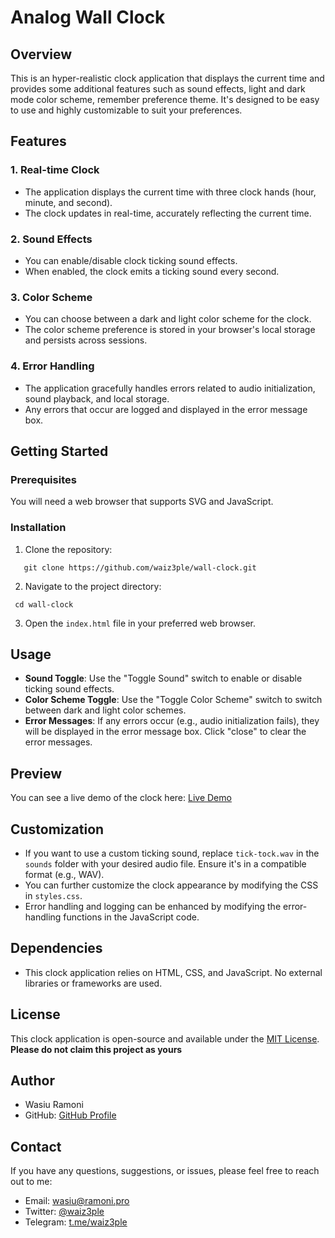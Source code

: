 # Analog Wall Clock

## Overview

This is an hyper-realistic clock application that displays the current time and provides some additional features such as sound effects, light and dark mode color scheme, remember preference theme. It's designed to be easy to use and highly customizable to suit your preferences.

## Features

### 1. Real-time Clock

- The application displays the current time with three clock hands (hour, minute, and second).
- The clock updates in real-time, accurately reflecting the current time.

### 2. Sound Effects

- You can enable/disable clock ticking sound effects.
- When enabled, the clock emits a ticking sound every second.

### 3. Color Scheme

- You can choose between a dark and light color scheme for the clock.
- The color scheme preference is stored in your browser's local storage and persists across sessions.

### 4. Error Handling

- The application gracefully handles errors related to audio initialization, sound playback, and local storage.
- Any errors that occur are logged and displayed in the error message box.

## Getting Started

### Prerequisites

You will need a web browser that supports SVG and JavaScript.

### Installation

1. Clone the repository:

```
   git clone https://github.com/waiz3ple/wall-clock.git
```

2. Navigate to the project directory:

  ``` 
   cd wall-clock
 ```  

3. Open the `index.html` file in your preferred web browser.

## Usage

- **Sound Toggle**: Use the "Toggle Sound" switch to enable or disable ticking sound effects.
- **Color Scheme Toggle**: Use the "Toggle Color Scheme" switch to switch between dark and light color schemes.
- **Error Messages**: If any errors occur (e.g., audio initialization fails), they will be displayed in the error message box. Click "close" to clear the error messages.

## Preview

You can see a live demo of the clock here: [Live Demo](https://waiz3ple.github.io/wall-clock)


## Customization

- If you want to use a custom ticking sound, replace `tick-tock.wav` in the `sounds` folder with your desired audio file. Ensure it's in a compatible format (e.g., WAV).
- You can further customize the clock appearance by modifying the CSS in `styles.css`.
- Error handling and logging can be enhanced by modifying the error-handling functions in the JavaScript code.

## Dependencies

- This clock application relies on HTML, CSS, and JavaScript. No external libraries or frameworks are used.

## License

This clock application is open-source and available under the [MIT License](LICENSE).
**Please do not claim this project as yours**

## Author

- Wasiu Ramoni
- GitHub: [GitHub Profile](https://github.com/waiz3ple)

## Contact

If you have any questions, suggestions, or issues, please feel free to reach out to me:

- Email: wasiu@ramoni.pro
- Twitter: [@waiz3ple](https://twitter.com/waiz3ple)
- Telegram: [t.me/waiz3ple](https://t.me/waiz3ple)
